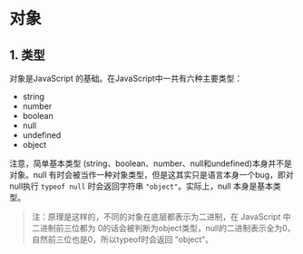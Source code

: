 # 对象 #

## 1. 类型 #

对象是JavaScript 的基础。在JavaScript中一共有六种主要类型：

- string
- number
- boolean
- null
- undefined
- object

注意，简单基本类型 (string、boolean、number、null和undefined)本身并不是对象。null 有时会被当作一种对象类型，但是这其实只是语言本身一个bug，即对null执行 `typeof null` 时会返回字符串 `"object"`。实际上，null 本身是基本类型。


> 注：原理是这样的，不同的对象在底层都表示为二进制，在 JavaScript 中二进制前三位都为 0的话会被判断为object类型，null的二进制表示全为0，自然前三位也是0，所以typeof时会返回 “object”。

